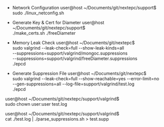 
* Network Configuration
user@host ~/Documents/git/nextepc/support$ \
    sudo ./linux_netconfig.sh

* Generate Key & Cert for Diameter
user@host ~/Documents/git/nextepc/support$ \
    ./make_certs.sh ./freeDiameter

* Memory Leak Check
user@host ~/Documents/git/nextepc$ \
    sudo valgrind --leak-check=full --show-leak-kinds=all \
    --suppressions=support/valgrind/mongoc.suppressions \
    --suppressions=support/valgrind/freeDiameter.suppressions \
    ./epcd

* Generate Suppression File
user@host ~/Documents/git/nextepc$ \
    sudo valgrind --leak-check=full --show-reachable=yes --error-limit=no \
    --gen-suppressions=all --log-file=support/valgrind/test.log \
    ./epcd

user@host ~/Documents/git/nextepc/support/valgrind$ \
    sudo chown user:user test.log

user@host ~/Documents/git/nextepc/support/valgrind$ \
    cat ./test.log | ./parse_suppressions.sh > test.supp
